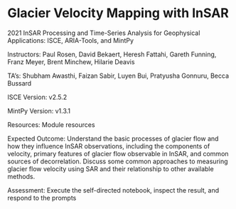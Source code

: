 # Glacier Velocity Mapping with InSAR
2021 InSAR Processing and Time-Series Analysis for Geophysical Applications: ISCE, ARIA-Tools, and MintPy

Instructors: Paul Rosen, David Bekaert, Heresh Fattahi, Gareth Funning, Franz Meyer, Brent Minchew, Hilarie Deavis

TA’s: Shubham Awasthi, Faizan Sabir, Luyen Bui, Pratyusha Gonnuru, Becca Bussard

ISCE Version: v2.5.2

MintPy Version: v1.3.1

Resources: Module resources

Expected Outcome: Understand the basic processes of glacier flow and how they influence InSAR observations, including the components of velocity, primary features of glacier flow observable in InSAR, and common sources of decorrelation. Discuss some common approaches to measuring glacier flow velocity using SAR and their relationship to other available methods. 

Assessment: Execute the self-directed notebook, inspect the result, and respond to the prompts
